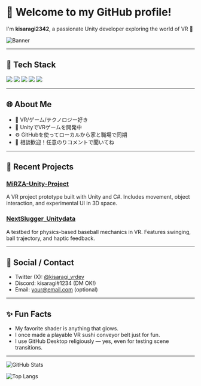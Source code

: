 # 👋 Welcome to my GitHub profile!

I'm **kisaragi2342**, a passionate Unity developer exploring the world of VR 🚀

![Banner](https://your-image-url-here.com/banner.png) <!-- Optional: Add a custom banner image -->

---

## 🔧 Tech Stack

<img src="https://img.shields.io/badge/Unity-2021.3+-white?style=flat-square&logo=unity&logoColor=black" />
<img src="https://img.shields.io/badge/C%23-239120?style=flat-square&logo=csharp&logoColor=white" />
<img src="https://img.shields.io/badge/Git-F05032?style=flat-square&logo=git&logoColor=white" />
<img src="https://img.shields.io/badge/GitHub-181717?style=flat-square&logo=github&logoColor=white" />
<img src="https://img.shields.io/badge/Blender-F5792A?style=flat-square&logo=blender&logoColor=white" />

---

## 🌐 About Me

- 🌟 VR/ゲーム/テクノロジー好き
- 🚀 UnityでVRゲームを開発中
- ⚙️ GitHubを使ってローカルから家と職場で同期
- 🤖 相談歓迎！任意のりコメントで聞いてね

---

## 🔄 Recent Projects

### [MiRZA-Unity-Project](https://github.com/kisaragi2342/MiRZA-Unity-Project)
A VR project prototype built with Unity and C#. Includes movement, object interaction, and experimental UI in 3D space.

### [NextSlugger_Unitydata](https://github.com/kisaragi2342/NextSlugger_Unitydata)
A testbed for physics-based baseball mechanics in VR. Features swinging, ball trajectory, and haptic feedback.

---

## 📱 Social / Contact

- Twitter (X): [@kisaragi_vrdev](https://twitter.com/yourhandle)
- Discord: kisaragi#1234 (DM OK!)
- Email: your@email.com (optional)

---

## ✨ Fun Facts

- My favorite shader is anything that glows.
- I once made a playable VR sushi conveyor belt just for fun.
- I use GitHub Desktop religiously — yes, even for testing scene transitions.

---

![GitHub Stats](https://github-readme-stats.vercel.app/api?username=kisaragi2342&show_icons=true&theme=radical)

![Top Langs](https://github-readme-stats.vercel.app/api/top-langs/?username=kisaragi2342&layout=compact&theme=radical)

<!-- Feel free to remove or customize any sections above -->

